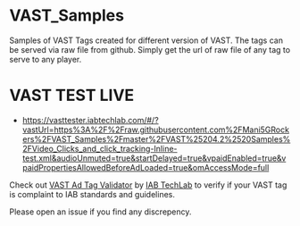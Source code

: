 # VAST_Samples
Samples of VAST Tags created for different version of VAST. The tags can be served via raw file from github. Simply get the url of raw file of any tag to serve to any player. 


# VAST TEST LIVE
 
   * https://vasttester.iabtechlab.com/#/?vastUrl=https%3A%2F%2Fraw.githubusercontent.com%2FMani5GRockers%2FVAST_Samples%2Fmaster%2FVAST%25204.2%2520Samples%2FVideo_Clicks_and_click_tracking-Inline-test.xml&audioUnmuted=true&startDelayed=true&vpaidEnabled=true&vpaidPropertiesAllowedBeforeAdLoaded=true&omAccessMode=full

Check out [VAST Ad Tag Validator](https://vastvalidator.iabtechlab.com) by [IAB TechLab](https://www.iabtechlab.com) to verify if your VAST tag is complaint to IAB standards and guidelines. 

Please open an issue if you find any discrepency. 
